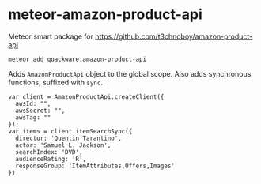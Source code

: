 # meteor-amazon-product-api

Meteor smart package for https://github.com/t3chnoboy/amazon-product-api

    meteor add quackware:amazon-product-api

Adds `AmazonProductApi` object to the global scope. Also adds synchronous functions, suffixed with `sync`.

    var client = AmazonProductApi.createClient({
      awsId: "",
      awsSecret: "",
      awsTag: ""
    });
    var items = client.itemSearchSync({
      director: 'Quentin Tarantino',
      actor: 'Samuel L. Jackson',
      searchIndex: 'DVD',
      audienceRating: 'R',
      responseGroup: 'ItemAttributes,Offers,Images'
    })
